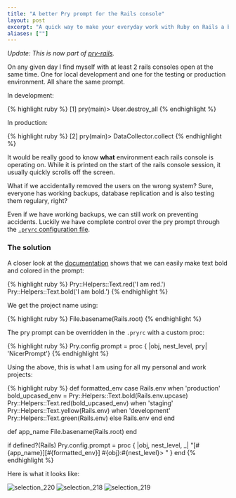 ```yaml
---
title: "A better Pry prompt for the Rails console"
layout: post
excerpt: "A quick way to make your everyday work with Ruby on Rails a bit more safe."
aliases: [""]
---
```


*Update: This is now part of [pry-rails](https://github.com/rweng/pry-rails#custom-rails-prompt).*

On any given day I find myself with at least 2 rails consoles open at the same time. One for local development and one for the testing or production environment.
All share the same prompt.

In development:

{% highlight ruby %}
[1] pry(main)> User.destroy_all
{% endhighlight %}

In production:

{% highlight ruby %}
[2] pry(main)> DataCollector.collect
{% endhighlight %}


It would be really good to know **what** environment each rails console is operating on. While it is printed on the start of the rails console session, it usually quickly scrolls off the screen.

What if we accidentally removed the users on the wrong system? Sure, everyone has working backups, database replication and is also testing them regulary, right?

Even if we have working backups, we can still work on preventing accidents. Luckily we have complete control over the pry prompt through the [`.pryrc` configuration file](https://github.com/pry/pry/wiki/Customization-and-configuration#Config_prompt).

### The solution

A closer look at the [documentation](https://www.rubydoc.info/github/pry/pry/Pry/Helpers/Text) shows that we can easily make text bold and colored in the prompt:


{% highlight ruby %}
Pry::Helpers::Text.red('I am red.')
Pry::Helpers::Text.bold('I am bold.')
{% endhighlight %}

We get the project name using:

{% highlight ruby %}
File.basename(Rails.root)
{% endhighlight %}


The pry prompt can be overridden in the `.pryrc` with a custom proc:

{% highlight ruby %}
Pry.config.prompt = proc { |obj, nest_level, pry| 'NicerPrompt'}
{% endhighlight %}

Using the above, this is what I am using for all my personal and work projects:

{% highlight ruby %}
def formatted_env
  case Rails.env
  when 'production'
    bold_upcased_env = Pry::Helpers::Text.bold(Rails.env.upcase)
    Pry::Helpers::Text.red(bold_upcased_env)
  when 'staging'
    Pry::Helpers::Text.yellow(Rails.env)
  when 'development'
    Pry::Helpers::Text.green(Rails.env)
  else
    Rails.env
  end
end

def app_name
  File.basename(Rails.root)
end

if defined?(Rails)
  Pry.config.prompt = proc { |obj, nest_level, _| "[#{app_name}][#{formatted_env}] #{obj}:#{nest_level}> " }
end
{% endhighlight %}

Here is what it looks like:

![selection_220](https://cloud.githubusercontent.com/assets/2042399/22556063/31c05df0-e966-11e6-9a9a-fbfea33344c6.png)
![selection_218](https://cloud.githubusercontent.com/assets/2042399/22555944/c65dd894-e965-11e6-98e0-38368648c8bb.png)
![selection_219](https://cloud.githubusercontent.com/assets/2042399/22556006/0301be96-e966-11e6-84a7-a3fc54c93950.png)

